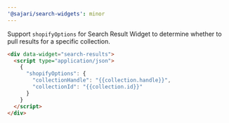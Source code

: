 ```yaml
---
'@sajari/search-widgets': minor
---
```


Support `shopifyOptions` for Search Result Widget to determine whether to pull results for a specific collection.

```html
<div data-widget="search-results">
  <script type="application/json">
    {
      "shopifyOptions": {
        "collectionHandle": "{{collection.handle}}",
        "collectionId": "{{collection.id}}"
      }
    }
  </script>
</div>
```
